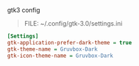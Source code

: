 gtk3 config
> FILE: ~/.config/gtk-3.0/settings.ini
```ini
[Settings]
gtk-application-prefer-dark-theme = true
gtk-theme-name = Gruvbox-Dark
gtk-icon-theme-name = Gruvbox-Dark
```
